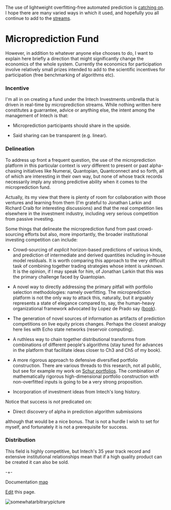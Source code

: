 The use of lightweight overfitting-free automated prediction is [catching on](https://www.linkedin.com/posts/thomashthoresen_datascience-microprediction-timeseriesforecasting-activity-6999971006274514944-lDID?utm_source=share&utm_medium=member_desktop). I hope there are many varied ways in which it used, and hopefully you all continue to add to the [streams](https://www.microprediction.org/browse_streams.html). 

# Microprediction Fund 

However, in addition to whatever
anyone else chooses to do, I want to explain here briefly a direction that might significantly change the economics of the whole system.  Currently the economics for participation involve relatively small prizes intended to add to the scientific incentives for participation (free benchmarking of algorithms etc). 

### Incentive

I'm all in on creating a fund under the Intech Investments umbrella that is driven in real-time by microprediction streams. While nothing written here constitutes a guarrantee, advice or anything else, the intent among the management of Intech is that:

 - Microprediction participants should share in the upside. 
 
 - Said sharing can be transparent (e.g. linear).   

### Delineation 

To address up front a frequent question, the use of the microprediction platform in this particular context is *very* different to present or past alpha-chasing initiatives like Numerai, Quantopian, Quantconnect and so forth, all of which are interesting in their own way, but none of whose track records necessarily imply any strong predictive ability when it comes to the microprediction fund. 

Actually, its my view that there is plenty of room for collaboration with those ventures and learning from them (I'm grateful to Jonathan Larkin and Richard Craib for interesting discussions) and that the real competition lies elsewhere in the investment industry, including very serious competition from passive investing. 

Some things that delineate the microprediction fund from past crowd-sourcing efforts but also, more importantly, the broader institutional investing competition can include:

   - Crowd-sourcing of *explicit* horizon-based predictions of various kinds, and prediction of intermediate and derived quantities including in-house model residuals. It is worth comparing this approach to the very difficult task of combining together trading strategies whose intent is unknown. It is the opinion, if I may speak for him, of Jonathan Larkin that this was the primary challenge faced by Quantopian.  

   - A novel way to directly addressing the primary pitfall with portfolio selection methodologies: namely overfitting. The microprediction platform is not the only way to attack this, naturally, but it arguably represents a state of elegance compared to, say, the human-heavy organizational framework advocated by Lopez de Prado say ([book](https://www.amazon.com/Advances-Financial-Machine-Learning-Marcos/dp/1119482089)).  
   
   - The generation of novel sources of information as artifacts of prediction competitions on live equity prices changes. Perhaps the closest analogy here lies with Echo state networks (reservoir computing). 
   
   - A ruthless way to chain together distributional transforms from combinations of different people's algorithms (stay tuned for advances in the platform that facilitate ideas closer to Ch3 and Ch5 of my book).  
  
   - A more rigorous approach to defensive diversified portfolio construction. There are various threads to this research, not all public, but see for example my work on [Schur portfolios](https://medium.com/geekculture/schur-complementary-portfolios-fix-hierarchical-risk-parity-28b0efa1f35f). The combination of mathematically rigorous high-dimensional portfolio construction with non-overfitted inputs is going to be a very strong proposition. 
      
   - Incorporation of investment ideas from Intech's long history. 


Notice that success is *not* predicated on: 

   - Direct discovery of alpha in prediction algorithm submissions

although that would be a nice bonus. That is not a hurdle I wish to set for myself, and fortunately it is not a prerequisite for success. 

### Distribution

This field is highly competitive, but Intech's 35 year track record and extensive institutional relationships mean that if a high quality product can be created it can also be sold.   






-+-

Documentation [map](https://microprediction.github.io/microprediction/map.html)

[Edit](https://github.com/microprediction/microprediction/blob/master/docs/publish.md) this page. 

![somewhatarbitrarypicture](/microprediction/assets/images/database.png)
